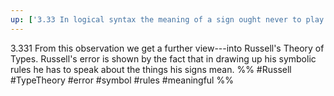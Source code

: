 ```yaml
---
up: ['3.33 In logical syntax the meaning of a sign ought never to play a role']
---
```

3.331 From this observation we get a further view---into Russell's Theory of Types. Russell's error is shown by the fact that in drawing up his symbolic rules he has to speak about the things his signs mean.
%%
#Russell #TypeTheory #error #symbol #rules #meaningful %%
